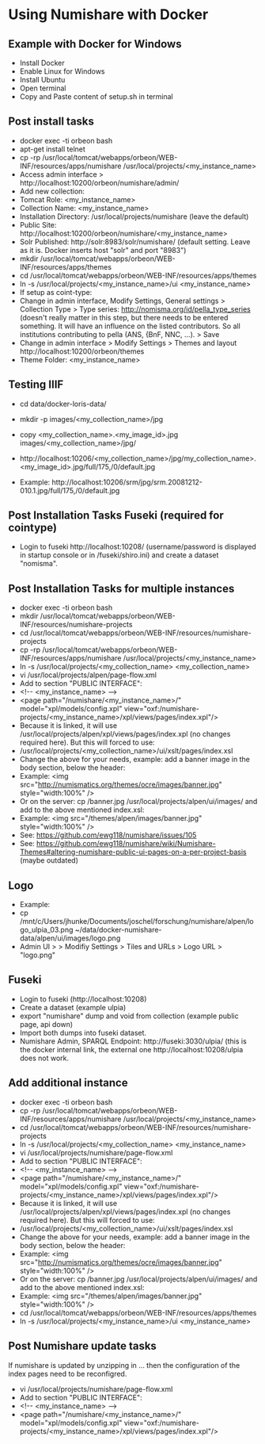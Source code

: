 # Using Numishare with Docker

## Example with Docker for Windows

* Install Docker
* Enable Linux for Windows
* Install Ubuntu
* Open terminal
* Copy and Paste content of setup.sh in terminal

## Post install tasks
* docker exec -ti orbeon bash
* apt-get install telnet
* cp -rp /usr/local/tomcat/webapps/orbeon/WEB-INF/resources/apps/numishare /usr/local/projects/<my_instance_name>
* Access admin interface > http://localhost:10200/orbeon/numishare/admin/
* Add new collection:
*  Tomcat Role: <my_instance_name>
*  Collection Name: <my_instance_name>
*  Installation Directory: /usr/local/projects/numishare (leave the default)
*  Public Site: http://localhost:10200/orbeon/numishare/<my_instance_name>
*  Solr Published: http://solr:8983/solr/numishare/ (default setting. Leave as it is. Docker inserts host "solr" and port "8983")
*  mkdir /usr/local/tomcat/webapps/orbeon/WEB-INF/resources/apps/themes
*  cd /usr/local/tomcat/webapps/orbeon/WEB-INF/resources/apps/themes
*  ln -s /usr/local/projects/<my_instance_name>/ui <my_instance_name>
*  If setup as coint-type:
*  Change in admin interface, Modify Settings, General settings > Collection Type > Type series: http://nomisma.org/id/pella_type_series (doesn't really matter in this step, but there needs to be entered something. It will have an influence on the listed contributors. So all institutions contributing to pella (ANS, {BnF, NNC, ...). > Save
*  Change in admin interface > Modify Settings > Themes and layout http://localhost:10200/orbeon/themes
*  Theme Folder: <my_instance_name>

## Testing IIIF

* cd data/docker-loris-data/
* mkdir -p images/<my_collection_name>/jpg
* copy <my_collection_name>.<my_image_id>.jpg images/<my_collection_name>/jpg/
* http://localhost:10206/<my_collection_name>/jpg/my_collection_name>.<my_image_id>.jpg/full/175,/0/default.jpg

* Example:  http://localhost:10206/srm/jpg/srm.20081212-010.1.jpg/full/175,/0/default.jpg

## Post Installation Tasks Fuseki (required for cointype)

* Login to fuseki http://localhost:10208/ (username/password is displayed in startup console or in /fuseki/shiro.ini) and create a dataset "nomisma".

## Post Installation Tasks for multiple instances 

* docker exec -ti orbeon bash
* mkdir /usr/local/tomcat/webapps/orbeon/WEB-INF/resources/numishare-projects
* cd /usr/local/tomcat/webapps/orbeon/WEB-INF/resources/numishare-projects
* cp -rp /usr/local/tomcat/webapps/orbeon/WEB-INF/resources/apps/numishare /usr/local/projects/<my_instance_name>
* ln -s /usr/local/projects/<my_collection_name> <my_collection_name>
* vi /usr/local/projects/alpen/page-flow.xml
* Add to section "PUBLIC INTERFACE":
* \<!-- <my_instance_name> --\>
* \<page path="/numishare/<my_instance_name>/" model="xpl/models/config.xpl" view="oxf:/numishare-projects/<my_instance_name>/xpl/views/pages/index.xpl"/\>
* Because it is linked, it will use /usr/local/projects/alpen/xpl/views/pages/index.xpl (no changes required here). But this will forced to use:
* /usr/local/projects/<my_collection_name>/ui/xslt/pages/index.xsl
* Change the above for your needs, example: add a banner image in the body section, below the header:
* Example:  \<img src="http://numismatics.org/themes/ocre/images/banner.jpg" style="width:100%" /\>
* Or on the server: cp <mysource>/banner.jpg /usr/local/projects/alpen/ui/images/ and add to the above mentioned index.xsl:
* Example:  \<img src="/themes/alpen/images/banner.jpg" style="width:100%" /\>
* See: https://github.com/ewg118/numishare/issues/105
* See: https://github.com/ewg118/numishare/wiki/Numishare-Themes#altering-numishare-public-ui-pages-on-a-per-project-basis (maybe outdated)

## Logo
  * Example:
  * cp /mnt/c/Users/jhunke/Documents/joschel/forschung/numishare/alpen/logo_ulpia_03.png ~/data/docker-numishare-data/alpen/ui/images/logo.png
  * Admin UI > <instance> > Modifiy Settings > Tiles and URLs > Logo URL > "logo.png"

 ## Fuseki
   * Login to fuseki (http://localhost:10208)
   * Create a dataset (example ulpia)
   * export "numishare" dump and void from collection (example public page, api down)
   * Import both dumps into fuseki dataset.
   * Numishare Admin, SPARQL Endpoint: http://fuseki:3030/ulpia/ (this is the docker internal link, the external one http://localhost:10208/ulpia does not work.
 
## Add additional instance
* docker exec -ti orbeon bash
* cp -rp /usr/local/tomcat/webapps/orbeon/WEB-INF/resources/apps/numishare /usr/local/projects/<my_instance_name>
* cd /usr/local/tomcat/webapps/orbeon/WEB-INF/resources/numishare-projects
* ln -s /usr/local/projects/<my_collection_name> <my_instance_name>
* vi /usr/local/projects/numishare/page-flow.xml
* Add to section "PUBLIC INTERFACE":
* \<!-- <my_instance_name> --\>
* \<page path="/numishare/<my_instance_name>/" model="xpl/models/config.xpl" view="oxf:/numishare-projects/<my_instance_name>/xpl/views/pages/index.xpl"/\>
* Because it is linked, it will use /usr/local/projects/alpen/xpl/views/pages/index.xpl (no changes required here). But this will forced to use:
* /usr/local/projects/<my_collection_name>/ui/xslt/pages/index.xsl
* Change the above for your needs, example: add a banner image in the body section, below the header:
* Example:  \<img src="http://numismatics.org/themes/ocre/images/banner.jpg" style="width:100%" /\>
* Or on the server: cp <mysource>/banner.jpg /usr/local/projects/alpen/ui/images/ and add to the above mentioned index.xsl:
* Example:  \<img src="/themes/alpen/images/banner.jpg" style="width:100%" /\>
* cd /usr/local/tomcat/webapps/orbeon/WEB-INF/resources/apps/themes
* ln -s /usr/local/projects/<my_instance_name>/ui <my_instance_name>

## Post Numishare update tasks

If numishare is updated by unzipping in ... then the configuration of the index pages need to be reconfigred.

* vi /usr/local/projects/numishare/page-flow.xml
* Add to section "PUBLIC INTERFACE":
* \<!-- <my_instance_name> --\>
* \<page path="/numishare/<my_instance_name>/" model="xpl/models/config.xpl" view="oxf:/numishare-projects/<my_instance_name>/xpl/views/pages/index.xpl"/\>
